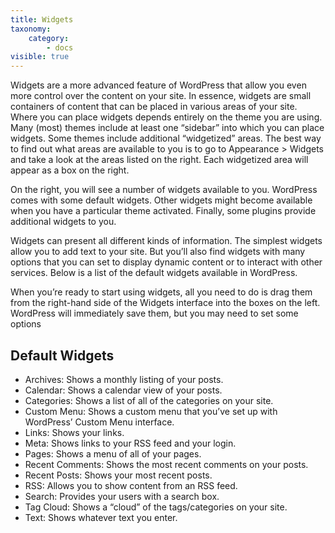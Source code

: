 ```yaml
---
title: Widgets
taxonomy:
    category:
        - docs
visible: true
---
```


Widgets are a more advanced feature of WordPress that allow you even more control over the content on your site. In essence, widgets are small containers of content that can be placed in various areas of your site. Where you can place widgets depends entirely on the theme you are using. Many (most) themes include at least one “sidebar” into which you can place widgets. Some themes include additional “widgetized” areas. The best way to find out what areas are available to you is to go to Appearance > Widgets and take a look at the areas listed on the right. Each widgetized area will appear as a box on the right. 

On the right, you will see a number of widgets available to you. WordPress comes with some default widgets. Other widgets might become available when you have a particular theme activated. Finally, some plugins provide additional widgets to you.

Widgets can present all different kinds of information. The simplest widgets allow you to add text to your site. But you’ll also find widgets with many options that you can set to display dynamic content or to interact with other services. Below is a list of the default widgets available in WordPress.

When you’re ready to start using widgets, all you need to do is drag them from the right-hand side of the Widgets interface into the boxes on the left. WordPress will immediately save them, but you may need to set some options

## Default Widgets
* Archives: Shows a monthly listing of your posts.
* Calendar: Shows a calendar view of your posts.
* Categories: Shows a list of all of the categories on your site.
* Custom Menu: Shows a custom menu that you’ve set up with WordPress’ Custom Menu interface.
* Links: Shows your links.
* Meta: Shows links to your RSS feed and your login.
* Pages: Shows a menu of all of your pages.
* Recent Comments: Shows the most recent comments on your posts.
* Recent Posts: Shows your most recent posts.
* RSS: Allows you to show content from an RSS feed.
* Search: Provides your users with a search box.
* Tag Cloud: Shows a “cloud” of the tags/categories on your site.
* Text: Shows whatever text you enter.